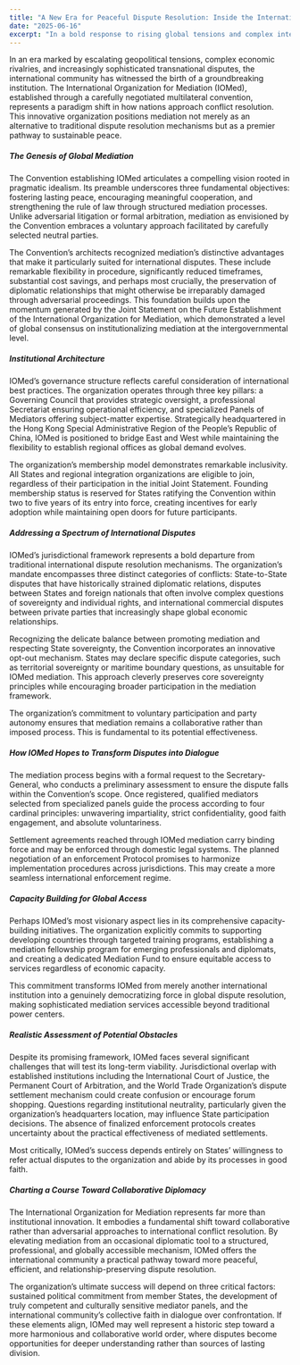 ```yaml
---
title: "A New Era for Peaceful Dispute Resolution: Inside the International Organization for Mediation (IOMed)"
date: "2025-06-16"
excerpt: "In a bold response to rising global tensions and complex international disputes, the newly established International Organization for Mediation (IOMed) marks a transformative leap in conflict resolution. Born from a multilateral convention, IOMed positions mediation as the leading method for peaceful dispute settlement—prioritizing dialogue, diplomacy, and long-term cooperation over adversarial approaches. With a flexible, inclusive framework and a strategic base in Hong Kong, IOMed tackles State-to-State, investor-State, and international commercial disputes. Through binding settlements, capacity building, and a commitment to impartiality, the organization aspires to make peaceful resolution both accessible and effective on a global scale."
---
```


In an era marked by escalating geopolitical tensions, complex economic rivalries, and increasingly sophisticated transnational disputes, the international community has witnessed the birth of a groundbreaking institution. The International Organization for Mediation (IOMed), established through a carefully negotiated multilateral convention, represents a paradigm shift in how nations approach conflict resolution. This innovative organization positions mediation not merely as an alternative to traditional dispute resolution mechanisms but as a premier pathway to sustainable peace.

##### The Genesis of Global Mediation

The Convention establishing IOMed articulates a compelling vision rooted in pragmatic idealism. Its preamble underscores three fundamental objectives: fostering lasting peace, encouraging meaningful cooperation, and strengthening the rule of law through structured mediation processes. Unlike adversarial litigation or formal arbitration, mediation as envisioned by the Convention embraces a voluntary approach facilitated by carefully selected neutral parties.

The Convention’s architects recognized mediation’s distinctive advantages that make it particularly suited for international disputes. These include remarkable flexibility in procedure, significantly reduced timeframes, substantial cost savings, and perhaps most crucially, the preservation of diplomatic relationships that might otherwise be irreparably damaged through adversarial proceedings. This foundation builds upon the momentum generated by the Joint Statement on the Future Establishment of the International Organization for Mediation, which demonstrated a level of global consensus on institutionalizing mediation at the intergovernmental level.

##### Institutional Architecture

IOMed’s governance structure reflects careful consideration of international best practices. The organization operates through three key pillars: a Governing Council that provides strategic oversight, a professional Secretariat ensuring operational efficiency, and specialized Panels of Mediators offering subject-matter expertise. Strategically headquartered in the Hong Kong Special Administrative Region of the People’s Republic of China, IOMed is positioned to bridge East and West while maintaining the flexibility to establish regional offices as global demand evolves.

The organization’s membership model demonstrates remarkable inclusivity. All States and regional integration organizations are eligible to join, regardless of their participation in the initial Joint Statement. Founding membership status is reserved for States ratifying the Convention within two to five years of its entry into force, creating incentives for early adoption while maintaining open doors for future participants.

##### Addressing a Spectrum of International Disputes

IOMed’s jurisdictional framework represents a bold departure from traditional international dispute resolution mechanisms. The organization’s mandate encompasses three distinct categories of conflicts: State-to-State disputes that have historically strained diplomatic relations, disputes between States and foreign nationals that often involve complex questions of sovereignty and individual rights, and international commercial disputes between private parties that increasingly shape global economic relationships.

Recognizing the delicate balance between promoting mediation and respecting State sovereignty, the Convention incorporates an innovative opt-out mechanism. States may declare specific dispute categories, such as territorial sovereignty or maritime boundary questions, as unsuitable for IOMed mediation. This approach cleverly preserves core sovereignty principles while encouraging broader participation in the mediation framework.

The organization’s commitment to voluntary participation and party autonomy ensures that mediation remains a collaborative rather than imposed process. This is fundamental to its potential effectiveness.

##### How IOMed Hopes to Transform Disputes into Dialogue

The mediation process begins with a formal request to the Secretary-General, who conducts a preliminary assessment to ensure the dispute falls within the Convention’s scope. Once registered, qualified mediators selected from specialized panels guide the process according to four cardinal principles: unwavering impartiality, strict confidentiality, good faith engagement, and absolute voluntariness.

Settlement agreements reached through IOMed mediation carry binding force and may be enforced through domestic legal systems. The planned negotiation of an enforcement Protocol promises to harmonize implementation procedures across jurisdictions. This may create a more seamless international enforcement regime.

##### Capacity Building for Global Access

Perhaps IOMed’s most visionary aspect lies in its comprehensive capacity-building initiatives. The organization explicitly commits to supporting developing countries through targeted training programs, establishing a mediation fellowship program for emerging professionals and diplomats, and creating a dedicated Mediation Fund to ensure equitable access to services regardless of economic capacity.

This commitment transforms IOMed from merely another international institution into a genuinely democratizing force in global dispute resolution, making sophisticated mediation services accessible beyond traditional power centers.

##### Realistic Assessment of Potential Obstacles

Despite its promising framework, IOMed faces several significant challenges that will test its long-term viability. Jurisdictional overlap with established institutions including the International Court of Justice, the Permanent Court of Arbitration, and the World Trade Organization’s dispute settlement mechanism could create confusion or encourage forum shopping. Questions regarding institutional neutrality, particularly given the organization’s headquarters location, may influence State participation decisions. The absence of finalized enforcement protocols creates uncertainty about the practical effectiveness of mediated settlements.

Most critically, IOMed’s success depends entirely on States’ willingness to refer actual disputes to the organization and abide by its processes in good faith.

##### Charting a Course Toward Collaborative Diplomacy

The International Organization for Mediation represents far more than institutional innovation. It embodies a fundamental shift toward collaborative rather than adversarial approaches to international conflict resolution. By elevating mediation from an occasional diplomatic tool to a structured, professional, and globally accessible mechanism, IOMed offers the international community a practical pathway toward more peaceful, efficient, and relationship-preserving dispute resolution.

The organization’s ultimate success will depend on three critical factors: sustained political commitment from member States, the development of truly competent and culturally sensitive mediator panels, and the international community’s collective faith in dialogue over confrontation. If these elements align, IOMed may well represent a historic step toward a more harmonious and collaborative world order, where disputes become opportunities for deeper understanding rather than sources of lasting division.
